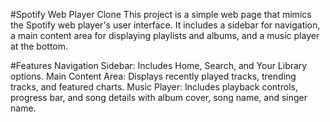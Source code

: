 

#Spotify Web Player Clone
This project is a simple web page that mimics the Spotify web player's user interface. 
It includes a sidebar for navigation, a main content area for displaying playlists and albums, and a music player at the bottom.

#Features
Navigation Sidebar: Includes Home, Search, and Your Library options.
Main Content Area: Displays recently played tracks, trending tracks, and featured charts.
Music Player: Includes playback controls, progress bar, and song details with album cover, song name, and singer name.
